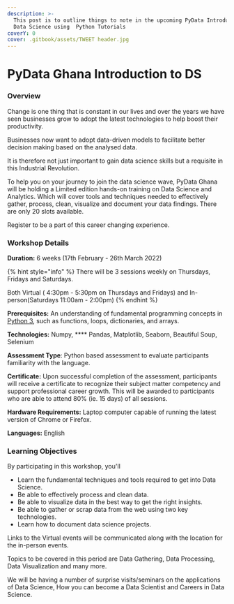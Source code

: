 ```yaml
---
description: >-
  This post is to outline things to note in the upcoming PyData Introduction to
  Data Science using  Python Tutorials
coverY: 0
cover: .gitbook/assets/TWEET header.jpg
---
```


# PyData Ghana Introduction to DS

### **Overview**

Change is one thing that is constant in our lives and over the years we have seen businesses grow to adopt the latest technologies to help boost their productivity.

Businesses now want to adopt data-driven models to facilitate better decision making based on the analysed data.&#x20;

It is therefore not just important to gain data science skills but a requisite in this Industrial Revolution.

To help you on your journey to join the data science wave, PyData Ghana will be holding a Limited edition hands-on training on Data Science and Analytics. Which will cover tools and techniques needed to effectively gather, process, clean, visualize and document your data findings. There are only 20 slots available.

Register to be a part of this career changing experience.

### Workshop Details

**Duration:** 6 weeks (17th February - 26th March 2022)

{% hint style="info" %}
There will be 3 sessions weekly on Thursdays, Fridays and Saturdays.

Both Virtual ( 4:30pm - 5:30pm on Thursdays and Fridays) and In-person(Saturdays 11:00am - 2:00pm)
{% endhint %}



**Prerequisites:** An understanding of fundamental programming concepts in [Python 3](https://wiki.python.org/moin/BeginnersGuide), such as functions, loops, dictionaries, and arrays.

**Technologies:** Numpy, **** Pandas, Matplotlib, Seaborn, Beautiful Soup, Selenium

**Assessment Type**: Python based assessment to evaluate participants familiarity with the language.

**Certificate:** Upon successful completion of the assessment, participants will receive a certificate to recognize their subject matter competency and support professional career growth. This will be awarded to participants who are able to attend 80% (ie. 15 days) of all sessions.

**Hardware Requirements:** Laptop computer capable of running the latest version of Chrome or Firefox.

**Languages:** English



### Learning Objectives

By participating in this workshop, you'll

* Learn the fundamental techniques and tools required to get into Data Science.
* Be able to effectively process and clean data.
* Be able to visualize data in the best way to get the right insights.
* Be able to gather or scrap data from the web using two key technologies.
* Learn how to document data science projects.



Links to the Virtual events will be communicated along with the location for the in-person events.

Topics to be covered in this period are Data Gathering, Data Processing, Data Visualization and many more.

We will be having a number of surprise visits/seminars on the applications of Data Science, How you can become a Data Scientist and Careers in Data Science.



